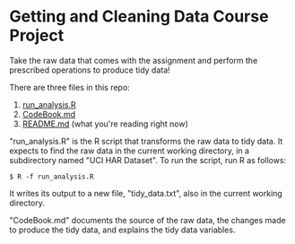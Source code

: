 # Getting and Cleaning Data Course Project

Take the raw data that comes with the assignment and perform the
prescribed operations to produce tidy data!

There are three files in this repo:

1. [run_analysis.R](run_analysis.R)
2. [CodeBook.md](CodeBook.md)
3. [README.md](README.md) (what you're reading right now)

"run_analysis.R" is the R script that transforms the raw data to tidy
data. It expects to find the raw data in the current working directory,
in a subdirectory named "UCI HAR Dataset". To run the script, run R as
follows:

```Shell
$ R -f run_analysis.R
```

It writes its output to a new file, "tidy_data.txt", also in the current
working directory.

"CodeBook.md" documents the source of the raw data, the changes made to
produce the tidy data, and explains the tidy data variables.

